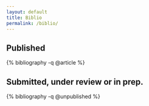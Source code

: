 ```yaml
---
layout: default
title: Biblio
permalink: /biblio/
---
```


Published
---------

{% bibliography -q @article %}


Submitted, under review or in prep.
---------

{% bibliography -q @unpublished %}

